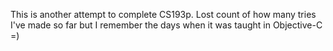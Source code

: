 This is another attempt to complete CS193p. Lost count of how many tries I've made so far but I remember the days when it was taught in Objective-C =)
